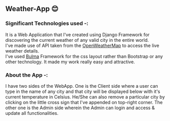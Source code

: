 ## Weather-App :blush:

### Significant Technologies used -:
It is a Web Application that I've created using Django Framework for discovering the current weather of any valid city in the entire world. <br />
I've made use of API taken from the [OpenWeatherMap](https://openweathermap.org) to access the live weather details. <br />
I've used [Bulma](https://bulma.io/) Framework for the css layout rather than Bootstrap or any other technology. It made my work really easy and attractive. <br />

### About the App -:
I have two sides of the WebApp. One is the Client side where a user can type in the name of any city and that city will be displayed below with it's current temperature in Celsius. He/She can also remove a particular city by clicking on the little cross sign that I've appended on top-right corner. The other one is the Admin side wherein the Admin can login and access & update all functionalities.
